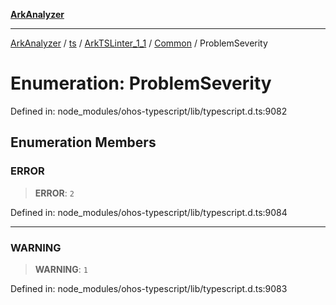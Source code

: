 [**ArkAnalyzer**](../../../../../../../../README.md)

***

[ArkAnalyzer](../../../../../../../../globals.md) / [ts](../../../../../README.md) / [ArkTSLinter\_1\_1](../../../README.md) / [Common](../README.md) / ProblemSeverity

# Enumeration: ProblemSeverity

Defined in: node\_modules/ohos-typescript/lib/typescript.d.ts:9082

## Enumeration Members

### ERROR

> **ERROR**: `2`

Defined in: node\_modules/ohos-typescript/lib/typescript.d.ts:9084

***

### WARNING

> **WARNING**: `1`

Defined in: node\_modules/ohos-typescript/lib/typescript.d.ts:9083
